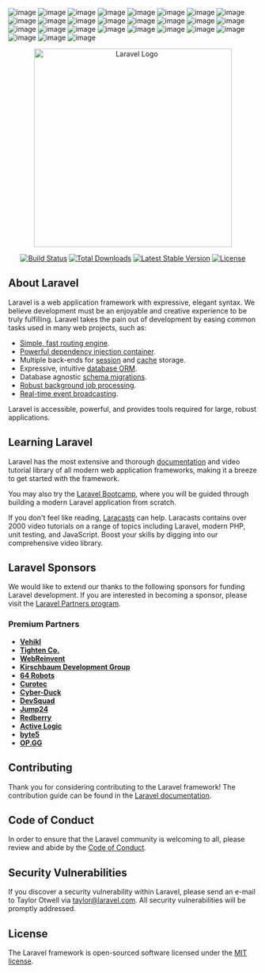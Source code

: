 ![image](https://github.com/user-attachments/assets/66ac557a-8526-4ecd-a77e-9ba9635d8d06)
![image](https://github.com/user-attachments/assets/e04846b0-04b7-462b-83eb-9c3e7949cfa8)
![image](https://github.com/user-attachments/assets/69ea3d4c-a77b-4557-a93d-0487dfaf8d1d)
![image](https://github.com/user-attachments/assets/0b3721dd-266e-4258-840b-377bcc5ab323)
![image](https://github.com/user-attachments/assets/8addb795-5713-402a-8512-ab2522f9668a)
![image](https://github.com/user-attachments/assets/24fb968a-261d-4bd4-9991-c07aaaa38d8b)
![image](https://github.com/user-attachments/assets/22ce024f-a124-4ac2-a98e-43679230d46a)
![image](https://github.com/user-attachments/assets/8ed5d63a-72d2-4f6a-ba3c-97ab1e82ef7e)
![image](https://github.com/user-attachments/assets/85a4f854-6006-4c27-b6ff-3e0710794da3)
![image](https://github.com/user-attachments/assets/b9c059f1-49e6-47a6-9905-a26cb5b4e5d8)
![image](https://github.com/user-attachments/assets/8e59bab5-9160-410c-ad94-64b093cde1bd)
![image](https://github.com/user-attachments/assets/8aa48d5b-5bbd-4a15-a665-3de588aaa5d1)
![image](https://github.com/user-attachments/assets/642dbf46-c2f5-47de-8f7e-33602e893792)
![image](https://github.com/user-attachments/assets/ff0afeba-16f8-4aa7-9ad0-a9d0c6c78dae)
![image](https://github.com/user-attachments/assets/4dce3581-fda1-42ed-a54a-fafaa0c79902)
![image](https://github.com/user-attachments/assets/85d4e5ed-9cf6-426b-8a99-87169bef3f47)
![image](https://github.com/user-attachments/assets/b01ab901-4413-4ef2-abf3-f9e0a3d9b2a6)
![image](https://github.com/user-attachments/assets/6867e7f9-a8cc-4aa4-b43b-3990010315a6)
![image](https://github.com/user-attachments/assets/67dfc642-27dd-41cf-8e3c-7c2e373e8c3f)
![image](https://github.com/user-attachments/assets/f94ff554-fc81-49d8-b037-e9ca319e3320)
![image](https://github.com/user-attachments/assets/85be310e-58e4-41a8-b198-31ffed8ee2a0)
![image](https://github.com/user-attachments/assets/264b69d4-31aa-4e72-9081-4a717d721c5f)
![image](https://github.com/user-attachments/assets/fee3315f-93f2-444d-8f6d-eeab31882c8c)
![image](https://github.com/user-attachments/assets/4971397a-efa7-4581-af51-59f7d59f253b)
![image](https://github.com/user-attachments/assets/ce40d738-d433-48a9-9a2c-d9ddc90fe9a8)
![image](https://github.com/user-attachments/assets/3803aad6-32b1-4e50-9cac-90f2446bd0e0)
![image](https://github.com/user-attachments/assets/661052f5-0aaf-44ef-b6a0-55d3577036d3)

<p align="center"><a href="https://laravel.com" target="_blank"><img src="https://raw.githubusercontent.com/laravel/art/master/logo-lockup/5%20SVG/2%20CMYK/1%20Full%20Color/laravel-logolockup-cmyk-red.svg" width="400" alt="Laravel Logo"></a></p>

<p align="center">
<a href="https://github.com/laravel/framework/actions"><img src="https://github.com/laravel/framework/workflows/tests/badge.svg" alt="Build Status"></a>
<a href="https://packagist.org/packages/laravel/framework"><img src="https://img.shields.io/packagist/dt/laravel/framework" alt="Total Downloads"></a>
<a href="https://packagist.org/packages/laravel/framework"><img src="https://img.shields.io/packagist/v/laravel/framework" alt="Latest Stable Version"></a>
<a href="https://packagist.org/packages/laravel/framework"><img src="https://img.shields.io/packagist/l/laravel/framework" alt="License"></a>
</p>

## About Laravel

Laravel is a web application framework with expressive, elegant syntax. We believe development must be an enjoyable and creative experience to be truly fulfilling. Laravel takes the pain out of development by easing common tasks used in many web projects, such as:

- [Simple, fast routing engine](https://laravel.com/docs/routing).
- [Powerful dependency injection container](https://laravel.com/docs/container).
- Multiple back-ends for [session](https://laravel.com/docs/session) and [cache](https://laravel.com/docs/cache) storage.
- Expressive, intuitive [database ORM](https://laravel.com/docs/eloquent).
- Database agnostic [schema migrations](https://laravel.com/docs/migrations).
- [Robust background job processing](https://laravel.com/docs/queues).
- [Real-time event broadcasting](https://laravel.com/docs/broadcasting).

Laravel is accessible, powerful, and provides tools required for large, robust applications.

## Learning Laravel

Laravel has the most extensive and thorough [documentation](https://laravel.com/docs) and video tutorial library of all modern web application frameworks, making it a breeze to get started with the framework.

You may also try the [Laravel Bootcamp](https://bootcamp.laravel.com), where you will be guided through building a modern Laravel application from scratch.

If you don't feel like reading, [Laracasts](https://laracasts.com) can help. Laracasts contains over 2000 video tutorials on a range of topics including Laravel, modern PHP, unit testing, and JavaScript. Boost your skills by digging into our comprehensive video library.

## Laravel Sponsors

We would like to extend our thanks to the following sponsors for funding Laravel development. If you are interested in becoming a sponsor, please visit the [Laravel Partners program](https://partners.laravel.com).

### Premium Partners

- **[Vehikl](https://vehikl.com/)**
- **[Tighten Co.](https://tighten.co)**
- **[WebReinvent](https://webreinvent.com/)**
- **[Kirschbaum Development Group](https://kirschbaumdevelopment.com)**
- **[64 Robots](https://64robots.com)**
- **[Curotec](https://www.curotec.com/services/technologies/laravel/)**
- **[Cyber-Duck](https://cyber-duck.co.uk)**
- **[DevSquad](https://devsquad.com/hire-laravel-developers)**
- **[Jump24](https://jump24.co.uk)**
- **[Redberry](https://redberry.international/laravel/)**
- **[Active Logic](https://activelogic.com)**
- **[byte5](https://byte5.de)**
- **[OP.GG](https://op.gg)**

## Contributing

Thank you for considering contributing to the Laravel framework! The contribution guide can be found in the [Laravel documentation](https://laravel.com/docs/contributions).

## Code of Conduct

In order to ensure that the Laravel community is welcoming to all, please review and abide by the [Code of Conduct](https://laravel.com/docs/contributions#code-of-conduct).

## Security Vulnerabilities

If you discover a security vulnerability within Laravel, please send an e-mail to Taylor Otwell via [taylor@laravel.com](mailto:taylor@laravel.com). All security vulnerabilities will be promptly addressed.

## License

The Laravel framework is open-sourced software licensed under the [MIT license](https://opensource.org/licenses/MIT).
